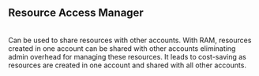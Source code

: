 ## Resource Access Manager 
</br>
Can be used to share resources with other accounts. With RAM, resources created in one account can be shared with other accounts eliminating admin overhead for managing these resources. It leads to cost-saving as resources are created in one account and shared with all other accounts.

